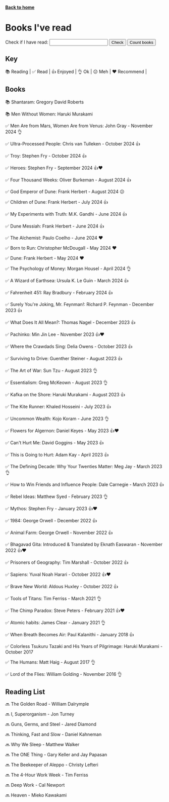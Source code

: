 [__Back to home__](../index.md)

<script>
    function checkWord() {
        var inputWord = document.getElementById("searchWord").value;
        var pageText = document.body.innerText;
        var wordRegex = new RegExp("\\b" + inputWord + "\\b", "gi");
        var found = pageText.match(wordRegex) !== null;
        var resultElement = document.getElementById("foundBook");
        resultElement.textContent = found ? "Yes" : "No";
    }

    function countYearOccurrences() {
        var currentYear = new Date().getFullYear();
        var pageText = document.body.innerText;
        var yearRegex = /\b(20[1-9][0-9]|21[0-9][0-9])\b/g;
        var yearOccurrences = {};

        var matches = pageText.match(yearRegex);

        if (matches) {
            matches.forEach(function(match) {
                if (yearOccurrences[match]) {
                    yearOccurrences[match]++;
                } else {
                    yearOccurrences[match] = 1;
                }
            });
        }

        var yearList = document.getElementById("yearList");
        var resultHTML = "";

        for (var year = 2016; year <= currentYear; year++) {
            var count = yearOccurrences[year.toString()] || 0;
            if (count > 0) {
                resultHTML += "<li>" + year + ": " + count + "</li>";
            }
        }

        yearList.innerHTML = resultHTML;
    }

</script>

# Books I've read

<label for="searchWord">Check if I have read:</label>
<input type="text" id="searchWord">
<button onclick="checkWord()">Check</button>
<button onclick="countYearOccurrences()">Count books</button>

<p id="foundBook"></p>

<ul id="yearList"></ul>


## Key
📚 Reading |
✅ Read |
👍 Enjoyed |
👌 Ok |
😕 Meh |
❤️ Recommend |

## Books

📚 Shantaram: Gregory David Roberts

📚 Men Without Women: Haruki Murakami

✅ Men Are from Mars, Women Are from Venus: John Gray - November 2024 👌   

✅ Ultra-Processed People: Chris van Tulleken - October 2024 👍

✅ Troy: Stephen Fry - October 2024 👍

✅ Heroes: Stephen Fry - September 2024 👍❤️

✅ Four Thousand Weeks: Oliver Burkeman - August 2024 👍

✅ God Emperor of Dune: Frank Herbert - August 2024 😕

✅ Children of Dune: Frank Herbert - July 2024 👍

✅ My Experiments with Truth: M.K. Gandhi - June 2024 👍

✅ Dune Messiah: Frank Herbert - June 2024 👍

✅ The Alchemist: Paulo Coelho - June 2024 ❤️

✅ Born to Run: Christopher McDougall - May 2024 ❤️

✅ Dune: Frank Herbert - May 2024 ❤️

✅ The Psychology of Money: Morgan Housel - April 2024 👌

✅ A Wizard of Earthsea: Ursula K. Le Guin - March 2024 👍

✅ Fahrenheit 451: Ray Bradbury - February 2024 👍

✅ Surely You're Joking, Mr. Feynman!: Richard P. Feynman - December 2023 👍

✅ What Does It All Mean?: Thomas Nagel - December 2023 👍

✅ Pachinko: Min Jin Lee - November 2023 👍❤️

✅ Where the Crawdads Sing: Delia Owens - October 2023 👍

✅ Surviving to Drive: Guenther Steiner - August 2023 👍

✅ The Art of War: Sun Tzu - August 2023 👌

✅ Essentialism: Greg McKeown - August 2023 👌

✅ Kafka on the Shore: Haruki Murakami - August 2023 👍

✅ The Kite Runner: Khaled Hosseini - July 2023 👍

✅ Uncommon Wealth: Kojo Koram - June 2023 👌

✅ Flowers for Algernon: Daniel Keyes - May 2023 👍❤️

✅ Can't Hurt Me: David Goggins - May 2023 👍

✅ This is Going to Hurt: Adam Kay - April 2023 👍

✅ The Defining Decade: Why Your Twenties Matter: Meg Jay - March 2023 👌

✅ How to Win Friends and Influence People: Dale Carnegie - March 2023 👍

✅ Rebel Ideas: Matthew Syed - February 2023 👌

✅ Mythos: Stephen Fry - January 2023 👍❤️

✅ 1984: George Orwell - December 2022 👍

✅ Animal Farm: George Orwell - November 2022 👍

✅ Bhagavad Gita: Introduced & Translated by Eknath Easwaran - November 2022 👍❤️

✅ Prisoners of Geography: Tim Marshall - October 2022 👍

✅ Sapiens: Yuval Noah Harari - October 2022 👍❤️

✅ Brave New World: Aldous Huxley - October 2022 👍

✅ Tools of Titans: Tim Ferriss - March 2021 👌

✅ The Chimp Paradox: Steve Peters - February 2021 👍❤️

✅ Atomic habits: James Clear - January 2021 👌

✅ When Breath Becomes Air: Paul Kalanithi - January 2018 👍

✅ Colorless Tsukuru Tazaki and His Years of Pilgrimage: Haruki Murakami - October 2017

✅ The Humans: Matt Haig - August 2017 👌

✅ Lord of the Flies: William Golding - November 2016 👌

## Reading List

🔜 The Golden Road - William Dalrymple

🔜 I, Superorganism - Jon Turney

🔜 Guns, Germs, and Steel - Jared Diamond

🔜 Thinking, Fast and Slow - Daniel Kahneman

🔜 Why We Sleep - Matthew Walker

🔜 The ONE Thing - Gary Keller and Jay Papasan

🔜 The Beekeeper of Aleppo - Christy Lefteri

🔜 The 4-Hour Work Week - Tim Ferriss

🔜 Deep Work - Cal Newport

🔜 Heaven - Mieko Kawakami
